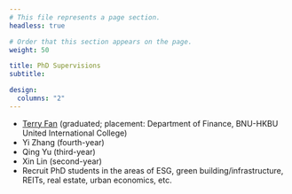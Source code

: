 ```yaml
---
# This file represents a page section.
headless: true

# Order that this section appears on the page.
weight: 50

title: PhD Supervisions
subtitle:

design:
  columns: "2"
---
```


- [Terry Fan](https://kwokyuenfan.github.io/) (graduated; placement: Department of Finance, BNU-HKBU United International College)
- Yi Zhang (fourth-year)
- Qing Yu (third-year)
- Xin Lin (second-year)
- Recruit PhD students in the areas of ESG, green building/infrastructure, REITs, real estate, urban economics, etc.
